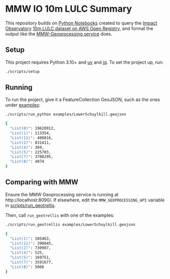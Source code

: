 # MMW IO 10m LULC Summary

This repository builds on [Python Notebooks](https://gist.github.com/rajadain/1d3591a7a00c750466e3793bf1a9bcd2) created to query the [Impact Observatory](https://www.impactobservatory.com/) [10m LULC dataset on AWS Open Registry](https://registry.opendata.aws/io-lulc/), and format the output like the [MMW-Geoprocessing service](https://github.com/WikiWatershed/mmw-geoprocessing) does.

## Setup

This project requires Python 3.10+ and [uv](https://github.com/astral-sh/uv) and [jq](https://jqlang.github.io/jq/). To set the project up, run:

```bash
./scripts/setup
```

## Running

To run the project, give it a FeatureCollection GeoJSON, such as the ones under [examples](./examples/):

```bash
./scripts/run_python examples/LowerSchuylkill.geojson

{
  "List(0)": 19620912,
  "List(1)": 113354,
  "List(11)": 400816,
  "List(2)": 831411,
  "List(4)": 369,
  "List(5)": 225703,
  "List(7)": 3708295,
  "List(8)": 4074
}
```

## Comparing with MMW

Ensure the MMW Geoprocessing service is running at http://localhost:8090/. If elsewhere, edit the `MMW_GEOPROCESSING_API` variable in [scripts/run_geotrellis](./scripts/run_geotrellis).

Then, call `run_geotrellis` with one of the examples:

```bash
./scripts/run_geotrellis examples/LowerSchuylkill.geojson

{
  "List(1)": 105463,
  "List(11)": 390845,
  "List(2)": 730907,
  "List(4)": 525,
  "List(5)": 169751,
  "List(7)": 3591677,
  "List(8)": 5066
}
```
